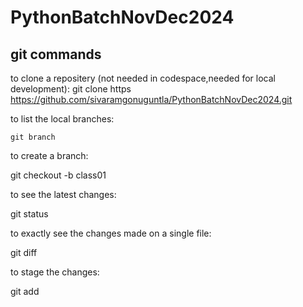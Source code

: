 # PythonBatchNovDec2024



## git commands
 
  to clone a repositery (not needed in codespace,needed for local development):
    git clone https https://github.com/sivaramgonuguntla/PythonBatchNovDec2024.git


to list the local branches:

    git branch

to create a branch:

   git checkout -b class01

to see the latest changes:

   git status

to exactly see the changes made on a single file:

  git diff

to stage the changes:

   git add <file name>